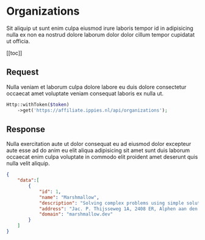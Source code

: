 # Organizations
Sit aliquip ut sunt enim culpa eiusmod irure laboris tempor id in adipisicing nulla ex non ea nostrud dolore laborum dolor dolor cillum tempor cupidatat ut officia.

[[toc]]

## Request
Nulla veniam et laborum culpa dolore labore eu duis dolore consectetur occaecat amet voluptate veniam consequat laboris ex nulla ut.
```php
Http::withToken($token)
    ->get('https://affiliate.ippies.nl/api/organizations');
```

## Response
Nulla exercitation aute ut dolor consequat eu ad eiusmod dolor excepteur aute esse ad do anim eu elit aliqua adipisicing sit amet sunt duis laborum occaecat enim culpa voluptate in commodo elit proident amet deserunt quis nulla velit aliquip.

```json
{
    "data":[
        {
            "id": 1,
            "name": "Marshmallow",
            "description": "Solving complex problems using simple solutions. Development agency based in The Netherlands.",
            "address": "Jac. P. Thijsseweg 1A, 2408 ER, Alphen aan den Rijn",
            "domain": "marshmallow.dev"
        }
    ]
}
```

<EditOnGithub edit_url="account/organizations.md"/>
